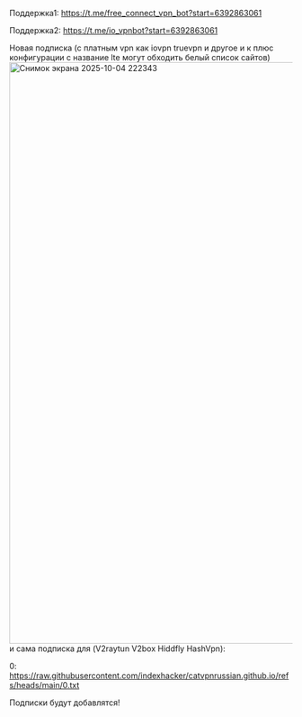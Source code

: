 Поддержка1: https://t.me/free_connect_vpn_bot?start=6392863061

Поддержка2: https://t.me/io_vpnbot?start=6392863061

Новая подписка (с платным vpn как iovpn truevpn и другое и к плюс конфигурации с название lte могут обходить белый список сайтов) 
<img width="1919" height="1033" alt="Снимок экрана 2025-10-04 222343" src="https://github.com/user-attachments/assets/6834c61a-ff21-4bbd-a574-3a9f52af5050" />
и сама подписка для (V2raytun V2box Hiddfly HashVpn):

0: https://raw.githubusercontent.com/indexhacker/catvpnrussian.github.io/refs/heads/main/0.txt

 Подписки будут добавлятся!
